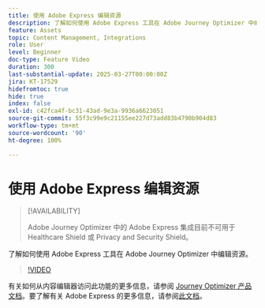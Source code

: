 ```yaml
---
title: 使用 Adobe Express 编辑资源
description: 了解如何使用 Adobe Express 工具在 Adobe Journey Optimizer 中编辑资源。
feature: Assets
topic: Content Management, Integrations
role: User
level: Beginner
doc-type: Feature Video
duration: 300
last-substantial-update: 2025-03-27T00:00:00Z
jira: KT-17529
hidefromtoc: true
hide: true
index: false
exl-id: c42fca4f-bc31-43ad-9e3a-9936a6623051
source-git-commit: 55f3c99e9c21155ee227d73add83b4790b904d83
workflow-type: tm+mt
source-wordcount: '90'
ht-degree: 100%

---
```


# 使用 Adobe Express 编辑资源

>[!AVAILABILITY]
>
>Adobe Journey Optimizer 中的 Adobe Express 集成目前不可用于 Healthcare Shield 或 Privacy and Security Shield。

了解如何使用 Adobe Express 工具在 Adobe Journey Optimizer 中编辑资源。

>[!VIDEO](https://video.tv.adobe.com/v/3455523/?learn=on&enablevpops)

有关如何从内容编辑器访问此功能的更多信息，请参阅 [Journey Optimizer 产品文档](https://experienceleague.adobe.com/zh-hans/docs/journey-optimizer/using/assets-images/express)。要了解有关 Adobe Express 的更多信息，请参阅[此文档](https://helpx.adobe.com/cn/express/user-guide.html)。
